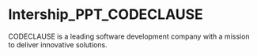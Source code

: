 # Intership_PPT_CODECLAUSE
CODECLAUSE is a leading software development company with a mission to deliver innovative solutions.
